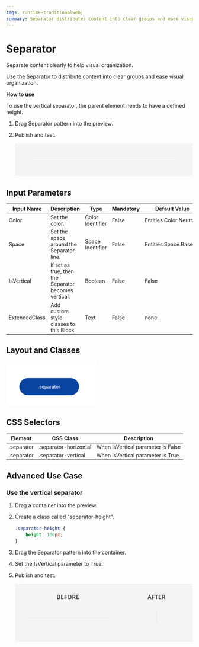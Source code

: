 ```yaml
---
tags: runtime-traditionalweb; 
summary: Separator distributes content into clear groups and ease visual organization.
---
```


# Separator

Separate content clearly to help visual organization.

Use the Separator to distribute content into clear groups and ease visual organization.

**How to use**

To use the vertical separator, the parent element needs to have a defined height.

1. Drag Separator pattern into the preview.

1. Publish and test.

    ![](<images/separator-image-1.png>)

## Input Parameters

| **Input Name** |  **Description** |  **Type** | **Mandatory** | **Default Value** |
|---|---|---|---|---|
| Color  | Set the color. | Color Identifier | False | Entities.Color.Neutral4 |
| Space  | Set the space around the Separator line. | Space Identifier | False | Entities.Space.Base |
| IsVertical  | If set as true, then the Separator becomes vertical. | Boolean | False | False |
| ExtendedClass  |  Add custom style classes to this Block. |  Text | False | none |


## Layout and Classes

![](<images/separator-image-2.png>)

## CSS Selectors

| **Element** |  **CSS Class** |  **Description**  |
| --- | --- | --- |
| .separator | .separator-horizontal |  When IsVertical parameter is False  |
| .separator | .separator-vertical |  When IsVertical parameter is True  |

## Advanced Use Case

### Use the vertical separator

1. Drag a container into the preview.

1. Create a class called "separator-height".

    ```css
    .separator-height {
        height: 100px;
    }
    ```
1. Drag the Separator pattern into the container.

1. Set the IsVertical parameter to True.

1. Publish and test.

    ![](<images/separator-image-3.png>)
